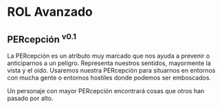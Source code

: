 # ROL Avanzado
## PERcepción <sup>v0.1</sup>

La PERcepción es un atributo muy marcado que nos ayuda a prevenir o anticiparnos a un peligro. Representa nuestros sentidos, mayormente la vista y el oido. Usaremos nuestra PERcepción para situarnos en entornos con mucha gente o entornos hostiles donde podemos ser emboscados.

Un personaje con mayor PERcepción encontrará cosas que otros han pasado por alto.
